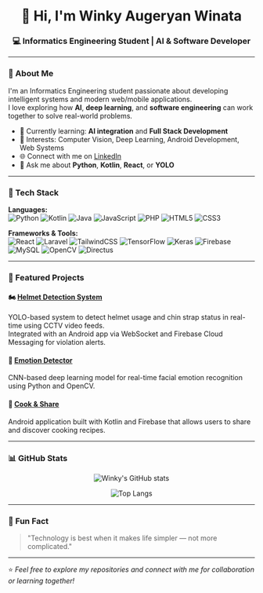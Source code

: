 <!-- Header -->
<h1 align="center">👋 Hi, I'm Winky Augeryan Winata</h1>
<h3 align="center">💻 Informatics Engineering Student | AI & Software Developer</h3>

---

### 🚀 About Me  
I'm an Informatics Engineering student passionate about developing intelligent systems and modern web/mobile applications.  
I love exploring how **AI**, **deep learning**, and **software engineering** can work together to solve real-world problems.

- 🎯 Currently learning: **AI integration** and **Full Stack Development**  
- 🤖 Interests: Computer Vision, Deep Learning, Android Development, Web Systems  
- 🌐 Connect with me on [LinkedIn](https://www.linkedin.com/in/winky-augeryan-winata/)  
- 💬 Ask me about **Python**, **Kotlin**, **React**, or **YOLO**

---

### 🧠 Tech Stack  

**Languages:**  
![Python](https://img.shields.io/badge/Python-3776AB?style=for-the-badge&logo=python&logoColor=white)
![Kotlin](https://img.shields.io/badge/Kotlin-7F52FF?style=for-the-badge&logo=kotlin&logoColor=white)
![Java](https://img.shields.io/badge/Java-ED8B00?style=for-the-badge&logo=openjdk&logoColor=white)
![JavaScript](https://img.shields.io/badge/JavaScript-F7DF1E?style=for-the-badge&logo=javascript&logoColor=black)
![PHP](https://img.shields.io/badge/PHP-777BB4?style=for-the-badge&logo=php&logoColor=white)
![HTML5](https://img.shields.io/badge/HTML5-E34F26?style=for-the-badge&logo=html5&logoColor=white)
![CSS3](https://img.shields.io/badge/CSS3-1572B6?style=for-the-badge&logo=css3&logoColor=white)

**Frameworks & Tools:**  
![React](https://img.shields.io/badge/React-20232A?style=for-the-badge&logo=react&logoColor=61DAFB)
![Laravel](https://img.shields.io/badge/Laravel-FF2D20?style=for-the-badge&logo=laravel&logoColor=white)
![TailwindCSS](https://img.shields.io/badge/Tailwind_CSS-38B2AC?style=for-the-badge&logo=tailwind-css&logoColor=white)
![TensorFlow](https://img.shields.io/badge/TensorFlow-FF6F00?style=for-the-badge&logo=tensorflow&logoColor=white)
![Keras](https://img.shields.io/badge/Keras-D00000?style=for-the-badge&logo=keras&logoColor=white)
![Firebase](https://img.shields.io/badge/Firebase-FFCA28?style=for-the-badge&logo=firebase&logoColor=black)
![MySQL](https://img.shields.io/badge/MySQL-005C84?style=for-the-badge&logo=mysql&logoColor=white)
![OpenCV](https://img.shields.io/badge/OpenCV-27338e?style=for-the-badge&logo=opencv&logoColor=white)
![Directus](https://img.shields.io/badge/Directus-263238?style=for-the-badge&logo=directus&logoColor=white)


---

### 📱 Featured Projects  

#### 🏍 [Helmet Detection System](https://github.com/winkywinata24/helmet_detection_v2)  
YOLO-based system to detect helmet usage and chin strap status in real-time using CCTV video feeds.  
Integrated with an Android app via WebSocket and Firebase Cloud Messaging for violation alerts.  

#### 🙂 [Emotion Detector](https://github.com/IevanBry/face_app)  
CNN-based deep learning model for real-time facial emotion recognition using Python and OpenCV.  

#### 🍳 [Cook & Share](https://github.com/winkywinata24/cooknshare)  
Android application built with Kotlin and Firebase that allows users to share and discover cooking recipes.

---

### 📊 GitHub Stats  

<div align="center">

![Winky's GitHub stats](https://github-readme-stats.vercel.app/api?username=winkywinata24&show_icons=true&theme=tokyonight&hide_border=true&border_radius=10)

![Top Langs](https://github-readme-stats.vercel.app/api/top-langs/?username=winkywinata24&layout=compact&theme=tokyonight&hide_border=true&border_radius=10)

</div>

---

### 🌱 Fun Fact  
> "Technology is best when it makes life simpler — not more complicated."

---

⭐️ *Feel free to explore my repositories and connect with me for collaboration or learning together!*
